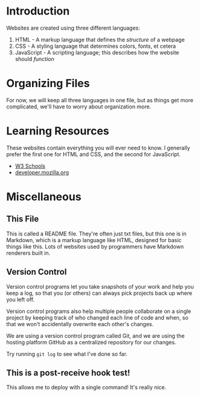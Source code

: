 # Introduction
Websites are created using three different languages:
1. HTML - A markup language that defines the *structure* of a webpage
2. CSS - A styling language that determines colors, fonts, et cetera
3. JavaScript - A scripting language; this describes how the website should *function*
# Organizing Files
For now, we will keep all three languages in one file, but as things
get more complicated, we'll have to worry about organization more.
# Learning Resources
These websites contain everything you will ever need to know. I generally
prefer the first one for HTML and CSS, and the second for JavaScript.
* [W3 Schools](https://www.w3schools.com/tags/default.asp)
* [developer.mozilla.org](https://developer.mozilla.org/en-US/docs/Web/)
# Miscellaneous
## This File
This is called a README file. They're often just txt files, but this 
one is in Markdown, which is a markup language like HTML, designed for
basic things like this. Lots of websites used by programmers have 
Markdown renderers built in.
## Version Control
Version control programs let you take snapshots of your work and help 
you keep a log, so that you (or others) can always pick projects back 
up where you left off.

Version control programs also help multiple people collaborate on a 
single project by keeping track of who changed each line of code and
when, so that we won't accidentally overwrite each other's changes.

We are using a version control program called Git, and we are using 
the hosting platform GitHub as a centralized repository for our changes.

Try running `git log` to see what I've done so far.
## This is a post-receive hook test!
This allows me to deploy with a single command! It's really nice.
